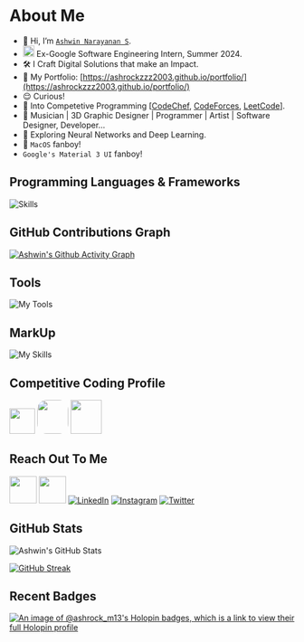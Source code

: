 # About Me

- 👋 Hi, I’m [`Ashwin Narayanan S`](https://ashrockzzz2003.github.io/portfolio/).
- <img src="https://avatars.githubusercontent.com/u/1342004?s=48&v=4" height="20" width="20" /> Ex-Google Software Engineering Intern, Summer 2024.
- 🛠 I Craft Digital Solutions that make an Impact.
- 👀 My Portfolio: [https://ashrockzzz2003.github.io/portfolio/](https://ashrockzzz2003.github.io/portfolio/)
- 😌 Curious!
- 👀 Into Competetive Programming [[CodeChef](https://www.codechef.com/users/ashrock_m13), [CodeForces](https://codeforces.com/profile/ashrock_m13), [LeetCode](https://leetcode.com/ashrockzzz2003/)].
- 🎼 Musician | 3D Graphic Designer | Programmer | Artist | Software Designer, Developer...
- 🧠 Exploring Neural Networks and Deep Learning.
- 🍎 `MacOS` fanboy!
- `Google's Material 3 UI` fanboy!


## Programming Languages & Frameworks

![Skills](https://skillicons.dev/icons?i=c,cpp,py,java,js,html,css,react,next,mysql,postgres,flutter,flask,sqlite,dart,tailwind,express,nodejs,nginx,materialui,regex,bash,solidity,haskell,django,vuejs,scala,go,kotlin,scss,angular,tensorflow,pytorch)


## GitHub Contributions Graph

[![Ashwin's Github Activity Graph](https://github-readme-activity-graph.vercel.app/graph?username=Ashrockzzz2003&theme=github-dark)](https://github.com/Ashrockzzz2003)

## Tools

![My Tools](https://skillicons.dev/icons?i=git,github,gitlab,androidstudio,linux,arduino,autocad,blender,bootstrap,codepen,firebase,ps,visualstudio,vscode,remix,wordpress,figma,eclipse,replit,postman,vim,aws,azure,raspberrypi,anaconda,windows,apple,gmail,linkedin,npm,redis,stackoverflow,sklearn,githubactions,discord)

## MarkUp

![My Skills](https://skillicons.dev/icons?i=md,html)

## Competitive Coding Profile

<a href="https://www.hackerrank.com/Ashrock_m13"><img height="45" width="45" src="https://user-images.githubusercontent.com/17762967/42728663-26ebdb04-87dd-11e8-928f-fb01479a2ce1.png"></a>
<a href="https://www.codechef.com/users/ashrock_m13" style="border-radius: 30%; height: 60px; width: 55px;"><img src="https://i.pinimg.com/originals/c5/d9/fc/c5d9fc1e18bcf039f464c2ab6cfb3eb6.jpg" style="border-radius: 30%; height: 60px; width: 55px;"></a>
<a href="https://codeforces.com/profile/ashrock_m13"><img src="https://play-lh.googleusercontent.com/zaldniLc2XTBhNlCDR4hcD5bcRYHZ56_lO0yA2Qu-cADShy1_HDWrICSvv0EPTX79WY" style="height: 60px; width: 55px;"></a>

## Reach Out To Me

<a href="https://ashrockzzz2003.github.io/portfolio/"><img height="48" width="48" src="https://i.imgur.com/ZpyKD6W.png" ></a>
<a href="mailto:ashrockzzz2003@gmail.com"><img height="48" width="48" src="https://i.ibb.co/vD0fmh5/iconizer-icons8-gmail.png" ></a>
<a href="https://www.linkedin.com/in/ashwin2003/">![LinkedIn](https://skillicons.dev/icons?i=linkedin)</a>
<a href="https://www.instagram.com/ashrock_m13/">![Instagram](https://skillicons.dev/icons?i=instagram)</a>
<a href="https://twitter.com/Ashwin66950013">![Twitter](https://skillicons.dev/icons?i=twitter)</a>


## GitHub Stats

<!-- CUSTOM GITHUB README STATS HOSTED ON VERCEL -->
<!-- Domain: github-readme-stats-dga59piw8-ashrockzzz2003.vercel.app -->
![Ashwin's GitHub Stats](https://github-readme-stats-dga59piw8-ashrockzzz2003.vercel.app/api?username=Ashrockzzz2003&show_icons=true&theme=dark&hide_border=false)

<!-- CUSTOM GITHUB STREAK STATS HOSTED ON VERCEL -->
<!-- Domain: https://github-readme-streak-stats-two-blush.vercel.app -->
[![GitHub Streak](https://github-readme-streak-stats-two-blush.vercel.app?user=Ashrockzzz2003&theme=dark)](https://git.io/streak-stats)

## Recent Badges

[![An image of @ashrock_m13's Holopin badges, which is a link to view their full Holopin profile](https://holopin.me/ashrock_m13)](https://holopin.io/@ashrock_m13)
